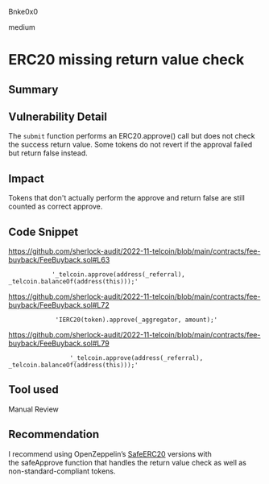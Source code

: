 Bnke0x0

medium

# ERC20 missing return value check

## Summary

## Vulnerability Detail
The `submit` function performs an ERC20.approve() call but does not check the success return value. Some tokens do not revert if the approval failed but return false instead.
## Impact
Tokens that don't actually perform the approve and return false are still counted as correct approve.
## Code Snippet
https://github.com/sherlock-audit/2022-11-telcoin/blob/main/contracts/fee-buyback/FeeBuyback.sol#L63

                '_telcoin.approve(address(_referral), _telcoin.balanceOf(address(this)));'


https://github.com/sherlock-audit/2022-11-telcoin/blob/main/contracts/fee-buyback/FeeBuyback.sol#L72


                 'IERC20(token).approve(_aggregator, amount);'


https://github.com/sherlock-audit/2022-11-telcoin/blob/main/contracts/fee-buyback/FeeBuyback.sol#L79


                     '_telcoin.approve(address(_referral), _telcoin.balanceOf(address(this)));'

## Tool used

Manual Review

## Recommendation
I recommend using OpenZeppelin’s [SafeERC20](https://github.com/OpenZeppelin/openzeppelin-contracts/blob/release-v4.1/contracts/token/ERC20/utils/SafeERC20.sol#L74) versions with the safeApprove function that handles the return value check as well as non-standard-compliant tokens.